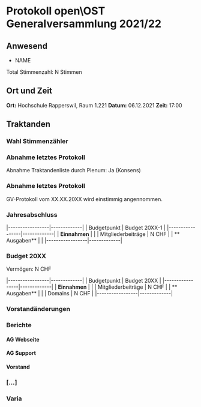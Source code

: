 # Protokoll open\OST Generalversammlung 2021/22

## Anwesend

- NAME

Total Stimmenzahl: N Stimmen 

## Ort und Zeit

**Ort:** Hochschule Rapperswil, Raum 1.221
**Datum:** 06.12.2021
**Zeit:**  17:00

## Traktanden
### Wahl Stimmenzähler


### Abnahme letztes Protokoll

Abnahme Traktandenliste durch Plenum: Ja (Konsens)

### Abnahme letztes Protokoll

GV-Protokoll vom XX.XX.20XX wird einstimmig angennommen.

### Jahresabschluss

|-----------------|-------------|
| Budgetpunkt     | Budget 20XX-1 |
|-----------------|-------------|
| **Einnahmen**   |             |
| Mitgliederbeiträge | N CHF    |
| ** Ausgaben**   |             |
|-----------------|-------------|


### Budget 20XX

Vermögen: N CHF

|-----------------|-------------|
| Budgetpunkt     | Budget 20XX |
|-----------------|-------------|
| **Einnahmen**   |             |
| Mitgliederbeiträge | N CHF    |
| ** Ausgaben**   |             |
| Domains         | N CHF       |
|-----------------|-------------|

### Vorstandänderungen

### Berichte

#### AG Webseite

#### AG Support

#### Vorstand

### [...]

### Varia

